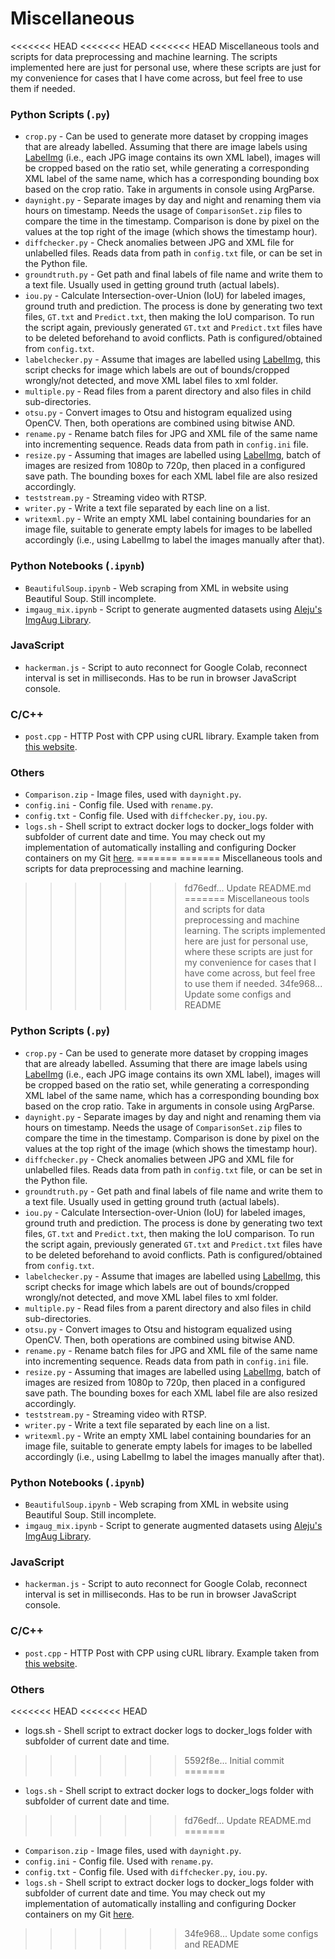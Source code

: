 # Miscellaneous
<<<<<<< HEAD
<<<<<<< HEAD
<<<<<<< HEAD
Miscellaneous tools and scripts for data preprocessing and machine learning. The scripts implemented here are just for personal use, where these scripts are just for my convenience for cases that I have come across, but feel free to use them if needed.

### Python Scripts (`.py`)
* `crop.py` - Can be used to generate more dataset by cropping images that are already labelled. Assuming that there are image labels using [LabelImg](https://github.com/tzutalin/labelImg) (i.e., each JPG image contains its own XML label), images will be cropped based on the ratio set, while generating a corresponding XML label of the same name, which has a corresponding bounding box based on the crop ratio. Take in arguments in console using ArgParse. 
* `daynight.py` - Separate images by day and night and renaming them via hours on timestamp. Needs the usage of `ComparisonSet.zip` files to compare the time in the timestamp. Comparison is done by pixel on the values at the top right of the image (which shows the timestamp hour).
* `diffchecker.py` - Check anomalies between JPG and XML file for unlabelled files. Reads data from path in `config.txt` file, or can be set in the Python file.
* `groundtruth.py` - Get path and final labels of file name and write them to a text file. Usually used in getting ground truth (actual labels).
* `iou.py` - Calculate Intersection-over-Union (IoU) for labeled images, ground truth and prediction. The process is done by generating two text files, `GT.txt` and `Predict.txt`, then making the IoU comparison. To run the script again, previously generated `GT.txt` and `Predict.txt` files have to be deleted beforehand to avoid conflicts. Path is configured/obtained from `config.txt`.
* `labelchecker.py` - Assume that images are labelled using [LabelImg](https://github.com/tzutalin/labelImg), this script checks for image which labels are out of bounds/cropped wrongly/not detected, and move XML label files to xml folder.
* `multiple.py` - Read files from a parent directory and also files in child sub-directories.
* `otsu.py` - Convert images to Otsu and histogram equalized using OpenCV. Then, both operations are combined using bitwise AND.
* `rename.py` - Rename batch files for JPG and XML file of the same name into incrementing sequence. Reads data from path in `config.ini` file.
* `resize.py` - Assuming that images are labelled using [LabelImg](https://github.com/tzutalin/labelImg), batch of images are resized from 1080p to 720p, then placed in a configured save path. The bounding boxes for each XML label file are also resized accordingly.
* `teststream.py` - Streaming video with RTSP.
* `writer.py` - Write a text file separated by each line on a list. 
* `writexml.py` - Write an empty XML label containing boundaries for an image file, suitable to generate empty labels for images to be labelled accordingly (i.e., using LabelImg to label the images manually after that).

### Python Notebooks (`.ipynb`)
* `BeautifulSoup.ipynb` - Web scraping from XML in website using Beautiful Soup. Still incomplete.
* `imgaug_mix.ipynb` - Script to generate augmented datasets using [Aleju's ImgAug Library](https://github.com/aleju/imgaug).

### JavaScript 
* `hackerman.js` - Script to auto reconnect for Google Colab, reconnect interval is set in milliseconds. Has to be run in browser JavaScript console.

### C/C++
* `post.cpp` - HTTP Post with CPP using cURL library. Example taken from [this website](https://qiita.com/ekzemplaro/items/97bc000576a6210a3068).

### Others
* `Comparison.zip` - Image files, used with `daynight.py`.
* `config.ini` - Config file. Used with `rename.py`.
* `config.txt` - Config file. Used with `diffchecker.py`, `iou.py`.
* `logs.sh` - Shell script to extract docker logs to docker_logs folder with subfolder of current date and time. You may check out my implementation of automatically installing and configuring Docker containers on my Git [here](https://github.com/tiongsikng/docker).
=======
=======
Miscellaneous tools and scripts for data preprocessing and machine learning.
>>>>>>> fd76edf... Update README.md
=======
Miscellaneous tools and scripts for data preprocessing and machine learning. The scripts implemented here are just for personal use, where these scripts are just for my convenience for cases that I have come across, but feel free to use them if needed.
>>>>>>> 34fe968... Update some configs and README

### Python Scripts (`.py`)
* `crop.py` - Can be used to generate more dataset by cropping images that are already labelled. Assuming that there are image labels using [LabelImg](https://github.com/tzutalin/labelImg) (i.e., each JPG image contains its own XML label), images will be cropped based on the ratio set, while generating a corresponding XML label of the same name, which has a corresponding bounding box based on the crop ratio. Take in arguments in console using ArgParse. 
* `daynight.py` - Separate images by day and night and renaming them via hours on timestamp. Needs the usage of `ComparisonSet.zip` files to compare the time in the timestamp. Comparison is done by pixel on the values at the top right of the image (which shows the timestamp hour).
* `diffchecker.py` - Check anomalies between JPG and XML file for unlabelled files. Reads data from path in `config.txt` file, or can be set in the Python file.
* `groundtruth.py` - Get path and final labels of file name and write them to a text file. Usually used in getting ground truth (actual labels).
* `iou.py` - Calculate Intersection-over-Union (IoU) for labeled images, ground truth and prediction. The process is done by generating two text files, `GT.txt` and `Predict.txt`, then making the IoU comparison. To run the script again, previously generated `GT.txt` and `Predict.txt` files have to be deleted beforehand to avoid conflicts. Path is configured/obtained from `config.txt`.
* `labelchecker.py` - Assume that images are labelled using [LabelImg](https://github.com/tzutalin/labelImg), this script checks for image which labels are out of bounds/cropped wrongly/not detected, and move XML label files to xml folder.
* `multiple.py` - Read files from a parent directory and also files in child sub-directories.
* `otsu.py` - Convert images to Otsu and histogram equalized using OpenCV. Then, both operations are combined using bitwise AND.
* `rename.py` - Rename batch files for JPG and XML file of the same name into incrementing sequence. Reads data from path in `config.ini` file.
* `resize.py` - Assuming that images are labelled using [LabelImg](https://github.com/tzutalin/labelImg), batch of images are resized from 1080p to 720p, then placed in a configured save path. The bounding boxes for each XML label file are also resized accordingly.
* `teststream.py` - Streaming video with RTSP.
* `writer.py` - Write a text file separated by each line on a list. 
* `writexml.py` - Write an empty XML label containing boundaries for an image file, suitable to generate empty labels for images to be labelled accordingly (i.e., using LabelImg to label the images manually after that).

### Python Notebooks (`.ipynb`)
* `BeautifulSoup.ipynb` - Web scraping from XML in website using Beautiful Soup. Still incomplete.
* `imgaug_mix.ipynb` - Script to generate augmented datasets using [Aleju's ImgAug Library](https://github.com/aleju/imgaug).

### JavaScript 
* `hackerman.js` - Script to auto reconnect for Google Colab, reconnect interval is set in milliseconds. Has to be run in browser JavaScript console.

### C/C++
* `post.cpp` - HTTP Post with CPP using cURL library. Example taken from [this website](https://qiita.com/ekzemplaro/items/97bc000576a6210a3068).

### Others
<<<<<<< HEAD
<<<<<<< HEAD
* logs.sh - Shell script to extract docker logs to docker_logs folder with subfolder of current date and time.
>>>>>>> 5592f8e... Initial commit
=======
* `logs.sh` - Shell script to extract docker logs to docker_logs folder with subfolder of current date and time.
>>>>>>> fd76edf... Update README.md
=======
* `Comparison.zip` - Image files, used with `daynight.py`.
* `config.ini` - Config file. Used with `rename.py`.
* `config.txt` - Config file. Used with `diffchecker.py`, `iou.py`.
* `logs.sh` - Shell script to extract docker logs to docker_logs folder with subfolder of current date and time. You may check out my implementation of automatically installing and configuring Docker containers on my Git [here](https://github.com/tiongsikng/docker).
>>>>>>> 34fe968... Update some configs and README
